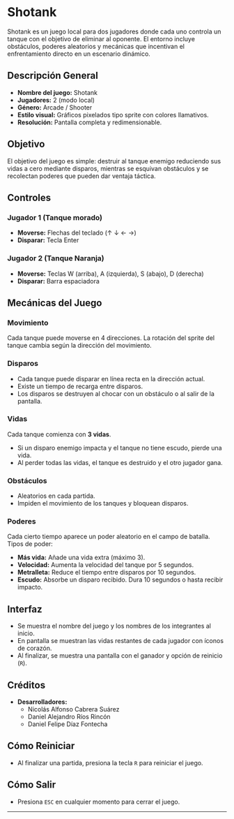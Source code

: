 # Shotank

Shotank es un juego local para dos jugadores donde cada uno controla un tanque con el objetivo de eliminar al oponente. El entorno incluye obstáculos, poderes aleatorios y mecánicas que incentivan el enfrentamiento directo en un escenario dinámico.

## Descripción General

- **Nombre del juego:** Shotank
- **Jugadores:** 2 (modo local)
- **Género:** Arcade / Shooter
- **Estilo visual:** Gráficos pixelados tipo sprite con colores llamativos.
- **Resolución:** Pantalla completa y redimensionable.

## Objetivo

El objetivo del juego es simple: destruir al tanque enemigo reduciendo sus vidas a cero mediante disparos, mientras se esquivan obstáculos y se recolectan poderes que pueden dar ventaja táctica.

## Controles

### Jugador 1 (Tanque morado)
- **Moverse:** Flechas del teclado (↑ ↓ ← →)
- **Disparar:** Tecla Enter

### Jugador 2 (Tanque Naranja)
- **Moverse:** Teclas W (arriba), A (izquierda), S (abajo), D (derecha)
- **Disparar:** Barra espaciadora

## Mecánicas del Juego

### Movimiento
Cada tanque puede moverse en 4 direcciones. La rotación del sprite del tanque cambia según la dirección del movimiento.

### Disparos
- Cada tanque puede disparar en línea recta en la dirección actual.
- Existe un tiempo de recarga entre disparos.
- Los disparos se destruyen al chocar con un obstáculo o al salir de la pantalla.

### Vidas
Cada tanque comienza con **3 vidas**.
- Si un disparo enemigo impacta y el tanque no tiene escudo, pierde una vida.
- Al perder todas las vidas, el tanque es destruido y el otro jugador gana.

### Obstáculos
- Aleatorios en cada partida.
- Impiden el movimiento de los tanques y bloquean disparos.

### Poderes
Cada cierto tiempo aparece un poder aleatorio en el campo de batalla. Tipos de poder:
- **Más vida:** Añade una vida extra (máximo 3).
- **Velocidad:** Aumenta la velocidad del tanque por 5 segundos.
- **Metralleta:** Reduce el tiempo entre disparos por 10 segundos.
- **Escudo:** Absorbe un disparo recibido. Dura 10 segundos o hasta recibir impacto.

## Interfaz

- Se muestra el nombre del juego y los nombres de los integrantes al inicio.
- En pantalla se muestran las vidas restantes de cada jugador con íconos de corazón.
- Al finalizar, se muestra una pantalla con el ganador y opción de reinicio (`R`).

## Créditos

- **Desarrolladores:**
  - Nicolás Alfonso Cabrera Suárez
  - Daniel Alejandro Ríos Rincón
  - Daniel Felipe Díaz Fontecha

## Cómo Reiniciar

- Al finalizar una partida, presiona la tecla `R` para reiniciar el juego.

## Cómo Salir

- Presiona `ESC` en cualquier momento para cerrar el juego.

---



